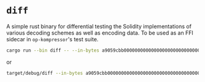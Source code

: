 # `diff`

A simple rust binary for differential testing the Solidity implementations of various decoding schemes as well as encoding data. To be used as
an FFI sidecar in `op-kompressor`'s test suite.

```sh
cargo run --bin diff -- --in-bytes a9059cbb000000000000000000000000000000000000000000000000000000000000000b0000000000000000000000000000000000000000000000000de0b6b3a7640000 --mode zero-kompress 
```

or

```sh
target/debug/diff --in-bytes a9059cbb000000000000000000000000000000000000000000000000000000000000000b0000000000000000000000000000000000000000000000000de0b6b3a7640000 --mode zero-kompress 
```

